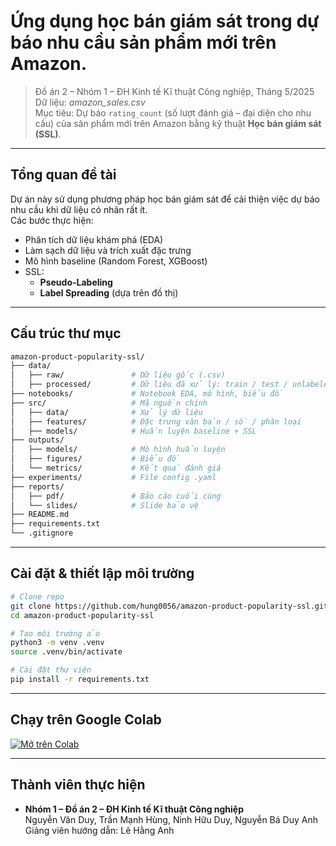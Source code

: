 # Ứng dụng học bán giám sát trong dự báo nhu cầu sản phẩm mới trên Amazon.

> Đồ án 2 – Nhóm 1 – ĐH Kinh tế Kĩ thuật Công nghiệp, Tháng 5/2025  
> Dữ liệu: *amazon_sales.csv*  
> Mục tiêu: Dự báo `rating_count` (số lượt đánh giá – đại diện cho nhu cầu) của sản phẩm mới trên Amazon bằng kỹ thuật **Học bán giám sát (SSL)**.

---

## Tổng quan đề tài
Dự án này sử dụng phương pháp học bán giám sát để cải thiện việc dự báo nhu cầu khi dữ liệu có nhãn rất ít.  
Các bước thực hiện:
-   Phân tích dữ liệu khám phá (EDA)
-   Làm sạch dữ liệu và trích xuất đặc trưng
-   Mô hình baseline (Random Forest, XGBoost)
-   SSL:
    - **Pseudo-Labeling**
    - **Label Spreading** (dựa trên đồ thị)

---

## Cấu trúc thư mục

```bash
amazon-product-popularity-ssl/
├── data/
│   ├── raw/               # Dữ liệu gốc (.csv)
│   ├── processed/         # Dữ liệu đã xử lý: train / test / unlabeled
├── notebooks/             # Notebook EDA, mô hình, biểu đồ
├── src/                   # Mã nguồn chính
│   ├── data/              # Xử lý dữ liệu
│   ├── features/          # Đặc trưng văn bản / số / phân loại
│   ├── models/            # Huấn luyện baseline + SSL
├── outputs/
│   ├── models/            # Mô hình huấn luyện
│   ├── figures/           # Biểu đồ
│   └── metrics/           # Kết quả đánh giá
├── experiments/           # File config .yaml
├── reports/
│   ├── pdf/               # Báo cáo cuối cùng
│   └── slides/            # Slide bảo vệ
├── README.md
├── requirements.txt
└── .gitignore
```

---

## Cài đặt & thiết lập môi trường

```bash
# Clone repo
git clone https://github.com/hung0056/amazon-product-popularity-ssl.git
cd amazon-product-popularity-ssl

# Tạo môi trường ảo
python3 -m venv .venv
source .venv/bin/activate

# Cài đặt thư viện
pip install -r requirements.txt
```

---
## Chạy trên Google Colab

[![Mở trên Colab](https://colab.research.google.com/assets/colab-badge.svg)](https://colab.research.google.com/drive/11sGiDqws4oU6OUcIEhGyCVaHYgY14Egg?usp=sharing)

---

## Thành viên thực hiện

- **Nhóm 1 – Đồ án 2 – ĐH Kinh tế Kĩ thuật Công nghiệp**  
  Nguyễn Văn Duy, Trần Mạnh Hùng, Ninh Hữu Duy, Nguyễn Bá Duy Anh  
  Giảng viên hướng dẫn: Lê Hằng Anh
